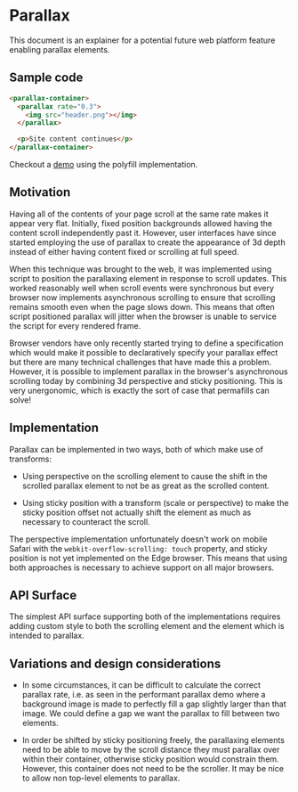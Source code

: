 # Parallax

This document is an explainer for a potential future web platform feature
enabling parallax elements.

## Sample code

```html
<parallax-container>
  <parallax rate="0.3">
    <img src="header.png"></img>
  </parallax>

  <p>Site content continues</p>
</parallax-container>
```

Checkout a [demo](https://flackr.github.io/parallax/demo.html) using the
polyfill implementation.

## Motivation

Having all of the contents of your page scroll at the same rate makes it appear
very flat. Initially, fixed position backgrounds allowed having the content
scroll independently past it. However, user interfaces have since started
employing the use of parallax to create the appearance of 3d depth instead of
either having content fixed or scrolling at full speed.

When this technique was brought to the web, it was implemented using script
to position the parallaxing element in response to scroll updates. This worked
reasonably well when scroll events were synchronous but every browser now
implements asynchronous scrolling to ensure that scrolling remains smooth even
when the page slows down. This means that often script positioned parallax will
jitter when the browser is unable to service the script for every rendered
frame.

Browser vendors have only recently started trying to define a specification
which would make it possible to declaratively specify your parallax effect but
there are many technical challenges that have made this a problem. However, it
is possible to implement parallax in the browser's asynchronous scrolling today
by combining 3d perspective and sticky positioning. This is very unergonomic,
which is exactly the sort of case that permafills can solve!

## Implementation

Parallax can be implemented in two ways, both of which make use of transforms:

* Using perspective on the scrolling element to cause the shift in the scrolled
  parallax element to not be as great as the scrolled content.

* Using sticky position with a transform (scale or perspective) to make the
  sticky position offset not actually shift the element as much as necessary to
  counteract the scroll.

The perspective implementation unfortunately doesn't work on mobile Safari with
the `webkit-overflow-scrolling: touch` property, and sticky position is not yet
implemented on the Edge browser. This means that using both approaches is
necessary to achieve support on all major browsers.

## API Surface

The simplest API surface supporting both of the implementations requires adding
custom style to both the scrolling element and the element which is intended to
parallax.

## Variations and design considerations

* In some circumstances, it can be difficult to calculate the correct parallax
  rate, i.e. as seen in the performant parallax demo where a background image
  is made to perfectly fill a gap slightly larger than that image. We could
  define a gap we want the parallax to fill between two elements.

* In order be shifted by sticky positioning freely, the parallaxing elements
  need to be able to move by the scroll distance they must parallax over within
  their container, otherwise sticky position would constrain them. However,
  this container does not need to be the scroller. It may be nice to allow
  non top-level elements to parallax.
